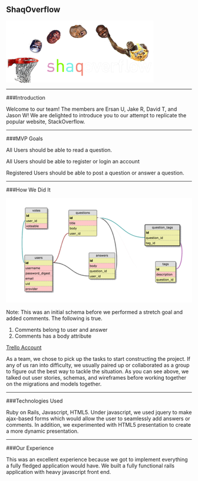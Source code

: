 ## ShaqOverflow

![shaq](public/imgs/shaq_footer.png)

***

###Introduction

Welcome to our team! The members are Ersan U, Jake R, David T, and Jason W! We are delighted to introduce you to our attempt to replicate the popular website, StackOverflow.

***

###MVP Goals

All Users should be able to read a question.

All Users should be able to register or login an account

Registered Users should be able to post a question or answer a question.

***

###How We Did It

![Initial Schema](public/imgs/schema_overflow.png)

Note: This was an initial schema before we performed a stretch goal and added comments. The following is true.

1. Comments belong to user and answer
2. Comments has a body attribute

[Trello Account](https://trello.com/b/mQaVrrDy)

As a team, we chose to pick up the tasks to start constructing the project. If any of us ran into difficulty, we usually paired up or collaborated as a group to figure out the best way to tackle the situation. As you can see above, we talked out user stories, schemas, and wireframes before working together on the migrations and models together.

***

###Technologies Used

Ruby on Rails, Javascript, HTML5. Under javascript, we used jquery to make ajax-based forms which would allow the user to seamlessly add answers or comments. In addition, we experimented with HTML5 presentation to create a more dynamic presentation.

***

###Our Experience

This was an excellent experience because we got to implement everything a fully fledged application would have. We built a fully functional rails application with heavy javascript front end.
